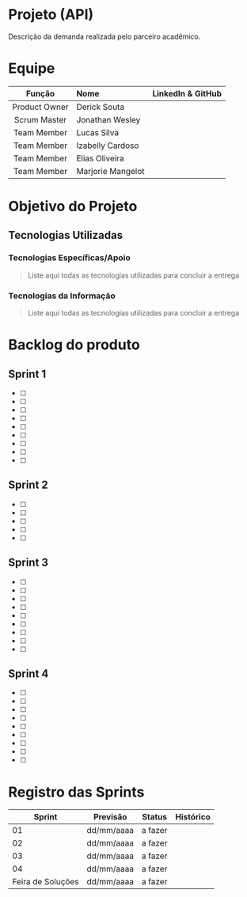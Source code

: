 # Projeto (API) 
Descrição da demanda realizada pelo parceiro acadêmico.

# Equipe
|    Função     | Nome                                  |                                                                                                                                                      LinkedIn & GitHub                                                                                                                                                      |
| :-----------: | :------------------------------------ | :-------------------------------------------------------------------------------------------------------------------------------------------------------------------------------------------------------------------------------------------------------------------------------------------------------------------------: |
| Product Owner |   Derick Souta         |                  |
| Scrum Master  | Jonathan Wesley |           |
| Team Member   | Lucas Silva              |                |
|  Team Member  | Izabelly Cardoso                 |                 |
|  Team Member  | Elias Oliveira                 |     |
|  Team Member  | Marjorie Mangelot       |                    |

# Objetivo do Projeto


## Tecnologias Utilizadas

 ### Tecnologias Específicas/Apoio
 > Liste aqui todas as tecnologias utilizadas para concluir a entrega
  
 ### Tecnologias da Informação
 > Liste aqui todas as tecnologias utilizadas para concluir a entrega

# Backlog do produto

## Sprint 1
- [ ] 
- [ ] 
- [ ] 
- [ ] 
- [ ] 
- [ ] 
- [ ] 
- [ ] 
- [ ] 

## Sprint 2
- [ ] 
- [ ] 
- [ ] 
- [ ] 
- [ ] 
      
## Sprint 3
- [ ] 
- [ ] 
- [ ] 
- [ ] 
- [ ] 
- [ ] 
- [ ] 
- [ ] 
- [ ] 
      
## Sprint 4
- [ ] 
- [ ] 
- [ ] 
- [ ] 
- [ ] 
- [ ] 
- [ ] 
- [ ] 
- [ ] 

# Registro das Sprints

Sprint | Previsão | Status| Histórico|
|------|--------|------|--------|
|01 | dd/mm/aaaa | a fazer|  | 
|02|  dd/mm/aaaa| a fazer| | 
|03| dd/mm/aaaa | a fazer| | 
|04| dd/mm/aaaa |a fazer |  | 
|Feira de Soluções|dd/mm/aaaa |a fazer | | 

